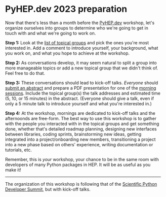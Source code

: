 # PyHEP.dev 2023 preparation

Now that there's less than a month before the [PyHEP.dev](https://indico.cern.ch/e/PyHEP2023.dev) workshop, let's organize ourselves into groups to determine who we're going to get in touch with and what we're going to work on.

**Step 1:** Look at the [list of topical groups](https://github.com/jpivarski/PyHEP.dev/issues?q=is%3Aopen+is%3Aissue+label%3A2023+label%3Atopical-group) and pick the ones you're most interested in. Add a comment to introduce yourself, your background, what you work on, and what you hope to achieve at the workshop.

**Step 2:** As conversations develop, it may seem natural to split a group into more manageable topics or add a new topical group that we didn't think of. Feel free to do that.

**Step 3:** These conversations should lead to kick-off talks. _Everyone_ should [submit an abstract](https://indico.cern.ch/event/1234156/abstracts/) and prepare a PDF presentation for one of the [morning sessions](https://indico.cern.ch/event/1234156/timetable/#20230725.detailed). Include the topical group(s) the talk addresses and estimated time (5, 10, or 15 minutes) in the abstract. (Everyone should give a talk, even if only a 5 minute talk to introduce yourself and what you're interested in.)

**Step 4:** At the workshop, mornings are dedicated to kick-off talks and the afternoonds are free-form. The best way to use this workshop is to gather with the people you interacted with in the topical groups and get something done, whether that's detailed roadmap planning, designing new interfaces between libraries, coding sprints, brainstorming new ideas, getting integrated into a project/onboarding new members, transitioning a project into a new phase based on others' experience, writing documentation or tutorials, etc.

Remember, this is _your_ workshop, your chance to be in the same room with developers of many Python packages in HEP. It will be as useful as you make it!

-----------------

The organization of this workshop is following that of the [Scientific Python Developer Summit](https://github.com/scientific-python/summit-2023), but with kick-off talks.

